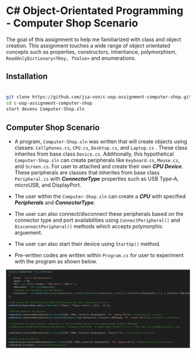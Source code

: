 # C# Object-Orientated Programming - Computer Shop Scenario

The goal of this assignment to help me familiarized with class and object creation. This assignment touches a wide range of object orientated concepts such as properties, constructors, inheritance, polymorphism, `ReadOnlyDictionary<TKey, TValue>` and enumerations. 

## Installation

```bash

git clone https://github.com/jia-von/c-oop-assignment-computer-shop.git
cd c-oop-assignment-computer-shop
start devenv Computer-Shop.sln

```

## Computer Shop Scenario

- A program, `Computer-Shop.sln` was written that will create objects using classes: `Cellphones.cs`, `CPU.cs`, `Desktop.cs`, and `Laptop.cs` . These class inherites from base class `Device.cs`. Additionally, this hypothetical `Computer-Shop.sln` can create peripherals like `Keyboard.cs`, `Mouse.cs`, and `Screen.cs`. For user to attached and create their own ***CPU Device***. These peripherals are classes that inherites from base class `Peripheral.cs` with ***ConnectorType*** properties such as USB Type-A, microUSB, and DisplayPort. 

- The user within the `Computer-Shop.sln` can create a ***CPU*** with specified ***Peripherals*** and ***ConnectorType***. 

- The user can also connect/disconnect these peripherals based on the connector type and port availabilities using `ConnectPeripheral()` and `DisconnectPeripheral()` methods which accepts polymorphic arguement. 

- The user can also start their device using `StartUp()` method. 

- Pre-written codes are written within `Program.cs` for user to experiment with the program as shown below.

![Screenshot](/References/ScreenShot.PNG)






